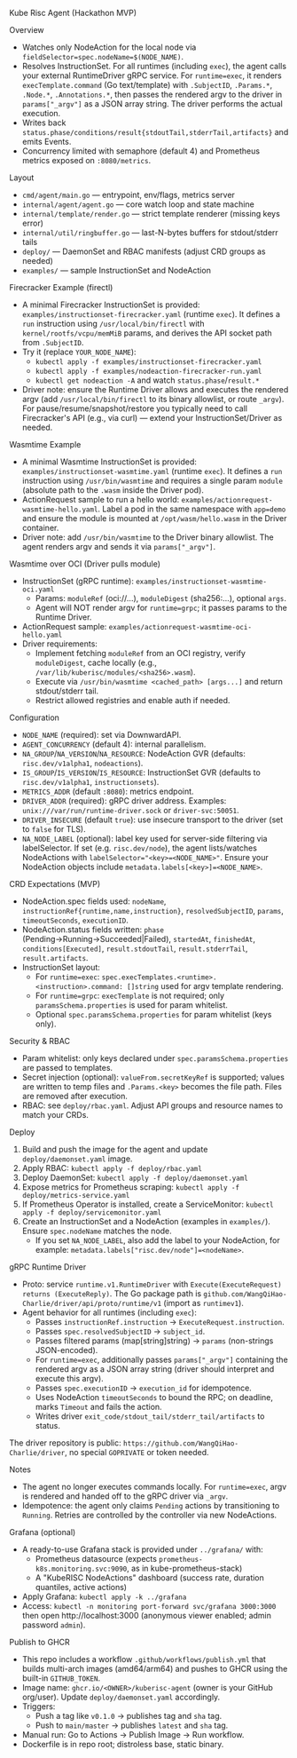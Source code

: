 Kube Risc Agent (Hackathon MVP)

Overview

- Watches only NodeAction for the local node via `fieldSelector=spec.nodeName=$(NODE_NAME)`.
- Resolves InstructionSet. For all runtimes (including `exec`), the agent calls your external RuntimeDriver gRPC service. For `runtime=exec`, it renders `execTemplate.command` (Go text/template) with `.SubjectID`, `.Params.*`, `.Node.*`, `.Annotations.*`, then passes the rendered argv to the driver in `params["_argv"]` as a JSON array string. The driver performs the actual execution.
- Writes back `status.phase/conditions/result{stdoutTail,stderrTail,artifacts}` and emits Events.
- Concurrency limited with semaphore (default 4) and Prometheus metrics exposed on `:8080/metrics`.

Layout

- `cmd/agent/main.go` — entrypoint, env/flags, metrics server
- `internal/agent/agent.go` — core watch loop and state machine
- `internal/template/render.go` — strict template renderer (missing keys error)
- `internal/util/ringbuffer.go` — last-N-bytes buffers for stdout/stderr tails
- `deploy/` — DaemonSet and RBAC manifests (adjust CRD groups as needed)
- `examples/` — sample InstructionSet and NodeAction

Firecracker Example (firectl)

- A minimal Firecracker InstructionSet is provided: `examples/instructionset-firecracker.yaml` (runtime `exec`). It defines a `run` instruction using `/usr/local/bin/firectl` with `kernel/rootfs/vcpu/memMiB` params, and derives the API socket path from `.SubjectID`.
- Try it (replace `YOUR_NODE_NAME`):
  - `kubectl apply -f examples/instructionset-firecracker.yaml`
  - `kubectl apply -f examples/nodeaction-firecracker-run.yaml`
  - `kubectl get nodeaction -A` and watch `status.phase`/`result.*`
- Driver note: ensure the Runtime Driver allows and executes the rendered argv (add `/usr/local/bin/firectl` to its binary allowlist, or route `_argv`). For pause/resume/snapshot/restore you typically need to call Firecracker's API (e.g., via curl) — extend your InstructionSet/Driver as needed.

Wasmtime Example

- A minimal Wasmtime InstructionSet is provided: `examples/instructionset-wasmtime.yaml` (runtime `exec`). It defines a `run` instruction using `/usr/bin/wasmtime` and requires a single param `module` (absolute path to the `.wasm` inside the Driver pod).
- ActionRequest sample to run a hello world: `examples/actionrequest-wasmtime-hello.yaml`. Label a pod in the same namespace with `app=demo` and ensure the module is mounted at `/opt/wasm/hello.wasm` in the Driver container.
- Driver note: add `/usr/bin/wasmtime` to the Driver binary allowlist. The agent renders argv and sends it via `params["_argv"]`.

Wasmtime over OCI (Driver pulls module)

- InstructionSet (gRPC runtime): `examples/instructionset-wasmtime-oci.yaml`
  - Params: `moduleRef` (oci://...), `moduleDigest` (sha256:...), optional `args`.
  - Agent will NOT render argv for `runtime=grpc`; it passes params to the Runtime Driver.
- ActionRequest sample: `examples/actionrequest-wasmtime-oci-hello.yaml`
- Driver requirements:
  - Implement fetching `moduleRef` from an OCI registry, verify `moduleDigest`, cache locally (e.g., `/var/lib/kuberisc/modules/<sha256>.wasm`).
  - Execute via `/usr/bin/wasmtime <cached_path> [args...]` and return stdout/stderr tail.
  - Restrict allowed registries and enable auth if needed.

Configuration

- `NODE_NAME` (required): set via DownwardAPI.
- `AGENT_CONCURRENCY` (default 4): internal parallelism.
- `NA_GROUP`/`NA_VERSION`/`NA_RESOURCE`: NodeAction GVR (defaults: `risc.dev/v1alpha1`, `nodeactions`).
- `IS_GROUP`/`IS_VERSION`/`IS_RESOURCE`: InstructionSet GVR (defaults to `risc.dev/v1alpha1`, `instructionsets`).
- `METRICS_ADDR` (default `:8080`): metrics endpoint.
- `DRIVER_ADDR` (required): gRPC driver address. Examples: `unix:///var/run/runtime-driver.sock` or `driver-svc:50051`.
- `DRIVER_INSECURE` (default `true`): use insecure transport to the driver (set to `false` for TLS).
- `NA_NODE_LABEL` (optional): label key used for server-side filtering via labelSelector. If set (e.g. `risc.dev/node`), the agent lists/watches NodeActions with `labelSelector="<key>=<NODE_NAME>"`. Ensure your NodeAction objects include `metadata.labels[<key>]=<NODE_NAME>`.

CRD Expectations (MVP)

- NodeAction.spec fields used: `nodeName`, `instructionRef{runtime,name,instruction}`, `resolvedSubjectID`, `params`, `timeoutSeconds`, `executionID`.
- NodeAction.status fields written: `phase` (Pending→Running→Succeeded|Failed), `startedAt`, `finishedAt`, `conditions[Executed]`, `result.stdoutTail`, `result.stderrTail`, `result.artifacts`.
- InstructionSet layout:
  - For `runtime=exec`: `spec.execTemplates.<runtime>.<instruction>.command: []string` used for argv template rendering.
  - For `runtime=grpc`: `execTemplate` is not required; only `paramsSchema.properties` is used for param whitelist.
  - Optional `spec.paramsSchema.properties` for param whitelist (keys only).

Security & RBAC

- Param whitelist: only keys declared under `spec.paramsSchema.properties` are passed to templates.
- Secret injection (optional): `valueFrom.secretKeyRef` is supported; values are written to temp files and `.Params.<key>` becomes the file path. Files are removed after execution.
- RBAC: see `deploy/rbac.yaml`. Adjust API groups and resource names to match your CRDs.

Deploy

1. Build and push the image for the agent and update `deploy/daemonset.yaml` image.
2. Apply RBAC: `kubectl apply -f deploy/rbac.yaml`
3. Deploy DaemonSet: `kubectl apply -f deploy/daemonset.yaml`
4. Expose metrics for Prometheus scraping: `kubectl apply -f deploy/metrics-service.yaml`
5. If Prometheus Operator is installed, create a ServiceMonitor: `kubectl apply -f deploy/servicemonitor.yaml`
4. Create an InstructionSet and a NodeAction (examples in `examples/`). Ensure `spec.nodeName` matches the node.
   - If you set `NA_NODE_LABEL`, also add the label to your NodeAction, for example: `metadata.labels["risc.dev/node"]=<nodeName>`.

gRPC Runtime Driver

- Proto: service `runtime.v1.RuntimeDriver` with `Execute(ExecuteRequest) returns (ExecuteReply)`. The Go package path is `github.com/WangQiHao-Charlie/driver/api/proto/runtime/v1` (import as `runtimev1`).
- Agent behavior for all runtimes (including `exec`):
  - Passes `instructionRef.instruction` → `ExecuteRequest.instruction`.
  - Passes `spec.resolvedSubjectID` → `subject_id`.
  - Passes filtered params (map[string]string) → `params` (non-strings JSON-encoded).
  - For `runtime=exec`, additionally passes `params["_argv"]` containing the rendered argv as a JSON array string (driver should interpret and execute this argv).
  - Passes `spec.executionID` → `execution_id` for idempotence.
  - Uses NodeAction `timeoutSeconds` to bound the RPC; on deadline, marks `Timeout` and fails the action.
  - Writes driver `exit_code/stdout_tail/stderr_tail/artifacts` to status.

The driver repository is public: `https://github.com/WangQiHao-Charlie/driver`, no special `GOPRIVATE` or token needed.

Notes

- The agent no longer executes commands locally. For `runtime=exec`, argv is rendered and handed off to the gRPC driver via `_argv`.
- Idempotence: the agent only claims `Pending` actions by transitioning to `Running`. Retries are controlled by the controller via new NodeActions.

Grafana (optional)

- A ready-to-use Grafana stack is provided under `../grafana/` with:
  - Prometheus datasource (expects `prometheus-k8s.monitoring.svc:9090`, as in kube-prometheus-stack)
  - A "KubeRISC NodeActions" dashboard (success rate, duration quantiles, active actions)
- Apply Grafana: `kubectl apply -k ../grafana`
- Access: `kubectl -n monitoring port-forward svc/grafana 3000:3000` then open http://localhost:3000 (anonymous viewer enabled; admin password `admin`).

Publish to GHCR

- This repo includes a workflow `.github/workflows/publish.yml` that builds multi-arch images (amd64/arm64) and pushes to GHCR using the built-in `GITHUB_TOKEN`.
- Image name: `ghcr.io/<OWNER>/kuberisc-agent` (owner is your GitHub org/user). Update `deploy/daemonset.yaml` accordingly.
- Triggers:
  - Push a tag like `v0.1.0` → publishes tag and `sha` tag.
  - Push to `main/master` → publishes `latest` and `sha` tag.
- Manual run: Go to Actions → Publish Image → Run workflow.
- Dockerfile is in repo root; distroless base, static binary.
